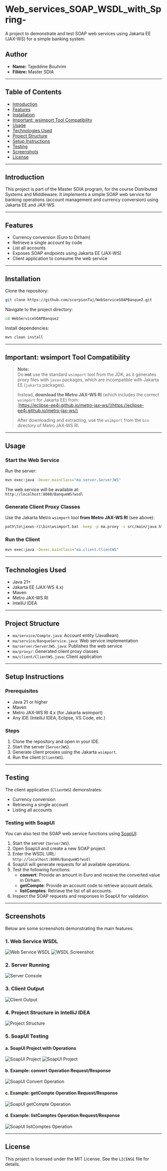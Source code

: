 # Web_services_SOAP_WSDL_with_Spring-

A project to demonstrate and test SOAP web services using Jakarta EE (JAX-WS) for a simple banking system.

## Author

- **Name:** Tajeddine Bouhrim
- **Filière:** Master SDIA

---

## Table of Contents

- [Introduction](#introduction)
- [Features](#features)
- [Installation](#installation)
- [Important: wsimport Tool Compatibility](#important-wsimport-tool-compatibility)
- [Usage](#usage)
- [Technologies Used](#technologies-used)
- [Project Structure](#project-structure)
- [Setup Instructions](#setup-instructions)
- [Testing](#testing)
- [Screenshots](#screenshots)
- [License](#license)

---

## Introduction

This project is part of the Master SDIA program, for the course Distributed Systems and Middleware. It implements a simple SOAP web service for banking operations (account management and currency conversion) using Jakarta EE and JAX-WS.

---

## Features

- Currency conversion (Euro to Dirham)
- Retrieve a single account by code
- List all accounts
- Exposes SOAP endpoints using Jakarta EE (JAX-WS)
- Client application to consume the web service

---

## Installation

Clone the repository:

```sh
git clone https://github.com/scorpionTaj/WebServiceSOAPBanque2.git
```

Navigate to the project directory:

```sh
cd WebServiceSOAPBanque2
```

Install dependencies:

```sh
mvn clean install
```

---

## Important: wsimport Tool Compatibility

> **Note:**  
> Do **not** use the standard `wsimport` tool from the JDK, as it generates proxy files with `javax` packages, which are incompatible with Jakarta EE (`jakarta` packages).  
>  
> Instead, **download the Metro JAX-WS RI** (which includes the correct `wsimport` for Jakarta EE) from:  
> [https://eclipse-ee4j.github.io/metro-jax-ws/](https://eclipse-ee4j.github.io/metro-jax-ws/)  
>  
> After downloading and extracting, use the `wsimport` from the `bin` directory of Metro JAX-WS RI.

---

## Usage

### Start the Web Service

Run the server:

```sh
mvn exec:java -Dexec.mainClass="ma.server.ServerJWS"
```

The web service will be available at:  
`http://localhost:8080/BanqueWS?wsdl`

### Generate Client Proxy Classes

Use the Jakarta Metro `wsimport` tool **from Metro JAX-WS RI** (see above):

```sh
path\to\jaxws-ri\bin\wsimport.bat -keep -p ma.proxy -s src/main/java http://localhost:8080/BanqueWS?wsdl
```

### Run the Client

```sh
mvn exec:java -Dexec.mainClass="ma.client.ClientWS"
```

---

## Technologies Used

- Java 21+
- Jakarta EE (JAX-WS 4.x)
- Maven
- Metro JAX-WS RI
- IntelliJ IDEA

---

## Project Structure

- `ma/service/Compte.java`: Account entity (JavaBean)
- `ma/service/BanqueService.java`: Web service implementation
- `ma/server/ServerJWS.java`: Publishes the web service
- `ma/proxy/`: Generated client proxy classes
- `ma/client/ClientWS.java`: Client application

---

## Setup Instructions

### Prerequisites

- Java 21 or higher
- Maven
- Metro JAX-WS RI 4.x (for Jakarta wsimport)
- Any IDE (IntelliJ IDEA, Eclipse, VS Code, etc.)

### Steps

1. Clone the repository and open in your IDE.
2. Start the server (`ServerJWS`).
3. Generate client proxies using the Jakarta `wsimport`.
4. Run the client (`ClientWS`).

---

## Testing

The client application (`ClientWS`) demonstrates:

- Currency conversion
- Retrieving a single account
- Listing all accounts

### Testing with SoapUI

You can also test the SOAP web service functions using [SoapUI](https://www.soapui.org/):

1. Start the server (`ServerJWS`).
2. Open SoapUI and create a new SOAP project.
3. Enter the WSDL URL:  
   `http://localhost:8080/BanqueWS?wsdl`
4. SoapUI will generate requests for all available operations.
5. Test the following functions:
   - **convert**: Provide an amount in Euro and receive the converted value in Dirham.
   - **getCompte**: Provide an account code to retrieve account details.
   - **listComptes**: Retrieve the list of all accounts.
6. Inspect the SOAP requests and responses in SoapUI for validation.

---

## Screenshots

Below are some screenshots demonstrating the main features:

### 1. Web Service WSDL

![Web Service WSDL](images/Web_Services.png)
![WSDL Screenshot](images/wsdl.png)

### 2. Server Running

![Server Console](images/server_running.png)

### 3. Client Output

![Client Output](images/client_output.png)

### 4. Project Structure in IntelliJ IDEA

![Project Structure](images/project_structure.png)

### 5. SoapUI Testing

#### a. SoapUI Project with Operations

![SoapUI Project](images/soapui_project1.png)
![SoapUI Project](images/soapui_project2.png)

#### b. Example: convert Operation Request/Response

![SoapUI Convert Operation](images/soapui_convert.png)

#### c. Example: getCompte Operation Request/Response

![SoapUI getCompte Operation](images/soapui_getCompte.png)

#### d. Example: listComptes Operation Request/Response

![SoapUI listComptes Operation](images/soapui_listComptes.png)

---

## License

This project is licensed under the MIT License. See the `LICENSE` file for details.
